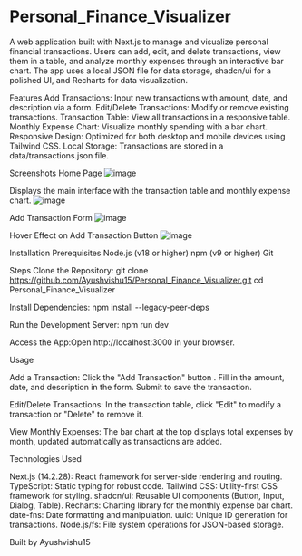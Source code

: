 # Personal_Finance_Visualizer

A web application built with Next.js to manage and visualize personal financial transactions. Users can add, edit, and delete transactions, view them in a table, and analyze monthly expenses through an interactive bar chart. The app uses a local JSON file for data storage, shadcn/ui for a polished UI, and Recharts for data visualization.

Features
Add Transactions: Input new transactions with amount, date, and description via a form.
Edit/Delete Transactions: Modify or remove existing transactions.
Transaction Table: View all transactions in a responsive table.
Monthly Expense Chart: Visualize monthly spending with a bar chart.
Responsive Design: Optimized for both desktop and mobile devices using Tailwind CSS.
Local Storage: Transactions are stored in a data/transactions.json file.

Screenshots
Home Page
![image](https://github.com/user-attachments/assets/58760a61-0222-4a37-a813-93fe096fd296)

Displays the main interface with the transaction table and monthly expense chart.
![image](https://github.com/user-attachments/assets/249b820e-3465-44dd-9038-b1c44481ca2d)

Add Transaction Form
![image](https://github.com/user-attachments/assets/eb32ee8d-65f0-4f6d-b3e0-23189c100103)

Hover Effect on Add Transaction Button
![image](https://github.com/user-attachments/assets/b05d5587-1899-42c5-a04f-8e51bc658bb5)


Installation
Prerequisites
Node.js (v18 or higher)
npm (v9 or higher)
Git

Steps
Clone the Repository:
git clone https://github.com/Ayushvishu15/Personal_Finance_Visualizer.git
cd Personal_Finance_Visualizer

Install Dependencies:
npm install --legacy-peer-deps

Run the Development Server:
npm run dev

Access the App:Open http://localhost:3000 in your browser.

Usage

Add a Transaction:
Click the "Add Transaction" button .
Fill in the amount, date, and description in the form.
Submit to save the transaction.

Edit/Delete Transactions:
In the transaction table, click "Edit" to modify a transaction or "Delete" to remove it.

View Monthly Expenses:
The bar chart at the top displays total expenses by month, updated automatically as transactions are added.


Technologies Used

Next.js (14.2.28): React framework for server-side rendering and routing.
TypeScript: Static typing for robust code.
Tailwind CSS: Utility-first CSS framework for styling.
shadcn/ui: Reusable UI components (Button, Input, Dialog, Table).
Recharts: Charting library for the monthly expense bar chart.
date-fns: Date formatting and manipulation.
uuid: Unique ID generation for transactions.
Node.js/fs: File system operations for JSON-based storage.



Built  by Ayushvishu15
